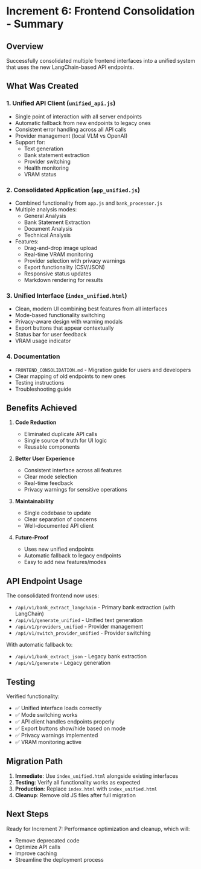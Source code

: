 # Increment 6: Frontend Consolidation - Summary

## Overview
Successfully consolidated multiple frontend interfaces into a unified system that uses the new LangChain-based API endpoints.

## What Was Created

### 1. **Unified API Client** (`unified_api.js`)
- Single point of interaction with all server endpoints
- Automatic fallback from new endpoints to legacy ones
- Consistent error handling across all API calls
- Provider management (local VLM vs OpenAI)
- Support for:
  - Text generation
  - Bank statement extraction
  - Provider switching
  - Health monitoring
  - VRAM status

### 2. **Consolidated Application** (`app_unified.js`)
- Combined functionality from `app.js` and `bank_processor.js`
- Multiple analysis modes:
  - General Analysis
  - Bank Statement Extraction
  - Document Analysis  
  - Technical Analysis
- Features:
  - Drag-and-drop image upload
  - Real-time VRAM monitoring
  - Provider selection with privacy warnings
  - Export functionality (CSV/JSON)
  - Responsive status updates
  - Markdown rendering for results

### 3. **Unified Interface** (`index_unified.html`)
- Clean, modern UI combining best features from all interfaces
- Mode-based functionality switching
- Privacy-aware design with warning modals
- Export buttons that appear contextually
- Status bar for user feedback
- VRAM usage indicator

### 4. **Documentation**
- `FRONTEND_CONSOLIDATION.md` - Migration guide for users and developers
- Clear mapping of old endpoints to new ones
- Testing instructions
- Troubleshooting guide

## Benefits Achieved

1. **Code Reduction**
   - Eliminated duplicate API calls
   - Single source of truth for UI logic
   - Reusable components

2. **Better User Experience**
   - Consistent interface across all features
   - Clear mode selection
   - Real-time feedback
   - Privacy warnings for sensitive operations

3. **Maintainability**
   - Single codebase to update
   - Clear separation of concerns
   - Well-documented API client

4. **Future-Proof**
   - Uses new unified endpoints
   - Automatic fallback to legacy endpoints
   - Easy to add new features/modes

## API Endpoint Usage

The consolidated frontend now uses:
- `/api/v1/bank_extract_langchain` - Primary bank extraction (with LangChain)
- `/api/v1/generate_unified` - Unified text generation
- `/api/v1/providers_unified` - Provider management
- `/api/v1/switch_provider_unified` - Provider switching

With automatic fallback to:
- `/api/v1/bank_extract_json` - Legacy bank extraction
- `/api/v1/generate` - Legacy generation

## Testing

Verified functionality:
- ✅ Unified interface loads correctly
- ✅ Mode switching works
- ✅ API client handles endpoints properly
- ✅ Export buttons show/hide based on mode
- ✅ Privacy warnings implemented
- ✅ VRAM monitoring active

## Migration Path

1. **Immediate**: Use `index_unified.html` alongside existing interfaces
2. **Testing**: Verify all functionality works as expected
3. **Production**: Replace `index.html` with `index_unified.html`
4. **Cleanup**: Remove old JS files after full migration

## Next Steps

Ready for Increment 7: Performance optimization and cleanup, which will:
- Remove deprecated code
- Optimize API calls
- Improve caching
- Streamline the deployment process